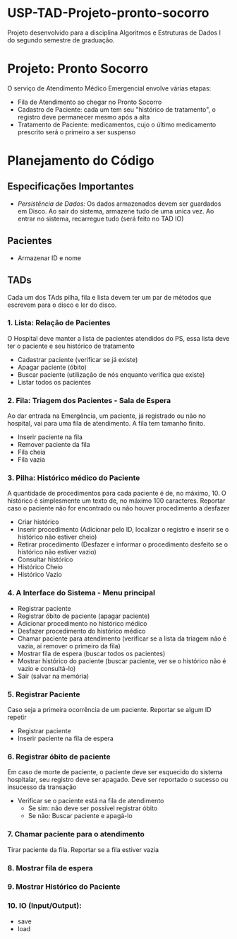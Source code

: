 # USP-TAD-Projeto-pronto-socorro
Projeto desenvolvido para a disciplina Algoritmos e Estruturas de Dados I do segundo semestre de graduação.

# Projeto: Pronto Socorro
O serviço de Atendimento Médico Emergencial envolve várias etapas: 
- Fila de Atendimento ao chegar no Pronto Socorro
- Cadastro de Paciente: cada um tem seu "histórico de tratamento", o registro deve permanecer mesmo após a alta
- Tratamento de Paciente: medicamentos, cujo o último medicamento prescrito será o primeiro a ser suspenso

# Planejamento do Código
## Especificações Importantes
- *Persistência de Dados:* Os dados armazenados devem ser guardados em Disco. Ao sair do sistema, armazene tudo de uma unica vez. Ao entrar no sistema, recarregue tudo (será feito no TAD IO)

## Pacientes
- Armazenar ID e nome

## TADs
Cada um dos TAds pilha, fila e lista devem ter um par de métodos que escrevem para o disco e ler do disco.

### 1. Lista: Relação de Pacientes
O Hospital deve manter a lista de pacientes atendidos do PS, essa lista deve ter o paciente e seu histórico de tratamento
- Cadastrar paciente (verificar se já existe)
- Apagar paciente (óbito)
- Buscar paciente (utilização de nós enquanto verifica que existe)
- Listar todos os pacientes

### 2. Fila: Triagem dos Pacientes - Sala de Espera
Ao dar entrada na Emergência, um paciente, já registrado ou não no hospital, vai para uma fila de atendimento. A fila tem tamanho finito.
- Inserir paciente na fila
- Remover paciente da fila
- Fila cheia
- Fila vazia

### 3. Pilha: Histórico médico do Paciente
A quantidade de procedimentos para cada paciente é de, no máximo, 10. O histórico é simplesmente um texto de, no máximo 100 caracteres. Reportar caso o paciente não for encontrado ou não houver procedimento a desfazer
- Criar histórico
- Inserir procedimento (Adicionar pelo ID, localizar o registro e inserir se o histórico não estiver cheio)
- Retirar procedimento (Desfazer e informar o procedimento desfeito se o histórico não estiver vazio)
- Consultar histórico
- Histórico Cheio
- Histórico Vazio

### 4. A Interface do Sistema - Menu principal
- Registrar paciente
- Registrar óbito de paciente (apagar paciente)
- Adicionar procedimento no histórico médico
- Desfazer procedimento do histórico médico
- Chamar paciente para atendimento (verificar se a lista da triagem não é vazia, aí remover o primeiro da fila)
- Mostrar fila de espera (buscar todos os pacientes)
- Mostrar histórico do paciente (buscar paciente, ver se o histórico não é vazio e consultá-lo)
- Sair (salvar na memória)

### 5. Registrar Paciente
Caso seja a primeira ocorrência de um paciente. Reportar se algum ID repetir
- Registrar paciente
- Inserir paciente na fila de espera

### 6. Registrar óbito de paciente
Em caso de morte de paciente, o paciente deve ser esquecido do sistema hospitalar, seu registro deve ser apagado. Deve ser reportado o sucesso ou insucesso da transação
- Verificar se o paciente está na fila de atendimento
    -   Se sim: não deve ser possível registrar óbito
    -   Se não: Buscar paciente e apagá-lo

### 7. Chamar paciente para o atendimento
Tirar paciente da fila. Reportar se a fila estiver vazia

### 8. Mostrar fila de espera

### 9. Mostrar Histórico do Paciente

### 10. IO (Input/Output): 
- save
- load